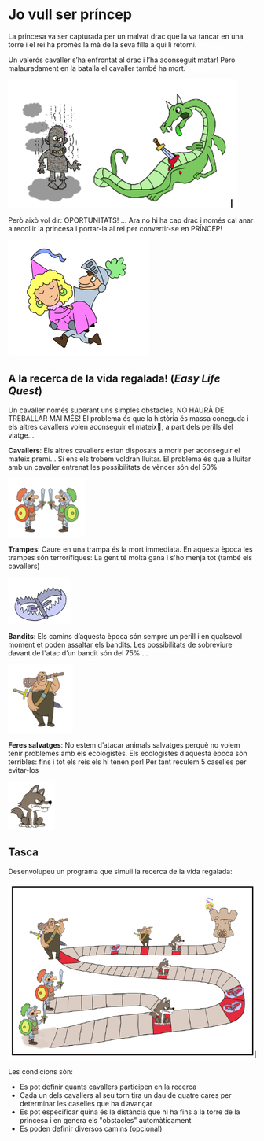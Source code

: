 Jo vull ser príncep
===============================
La princesa va ser capturada per un malvat drac que la va tancar en una torre i el rei ha promès la mà de la seva filla a qui li retorni. 

Un valerós cavaller s’ha enfrontat al drac i l’ha aconseguit matar! Però malauradament en la batalla el cavaller també ha mort.

![He mort el drac](imatges/drac-mort.png)

Però això vol dir: OPORTUNITATS! … Ara no hi ha cap drac i només cal anar a recollir la princesa i portar-la al rei per convertir-se en PRÍNCEP! 

![princep felis](imatges/princepfelis.png)

A la recerca de la vida regalada! (*Easy Life Quest*)
------------------------------------------------------

Un cavaller només superant uns simples obstacles, NO HAURÀ DE TREBALLAR MAI MÉS! El problema és que la història és massa coneguda i els altres cavallers volen aconseguir el mateix, a part dels perills del viatge...

**Cavallers**: Els altres cavallers estan disposats a morir per aconseguir el mateix premi… Si ens els trobem voldran lluitar. 
El problema és que a lluitar amb un cavaller entrenat les possibilitats de vèncer són del 50%

![cavallers](imatges/cavallers.png)

**Trampes**: Caure en una trampa és la mort immediata. En aquesta època les trampes són terrorífiques: La gent té molta gana i s'ho menja tot (també els cavallers)

![trampes](imatges/trampa.png)

**Bandits**: Els camins d’aquesta època són sempre un perill i en qualsevol moment et poden assaltar els bandits. Les possibilitats de sobreviure davant de l'atac d’un bandit són del 75% … 

![Bandits](imatges/bandit.png)

**Feres salvatges**: No estem d’atacar animals salvatges perquè no volem tenir problemes amb els ecologistes. Els ecologistes d’aquesta època són terribles: fins i tot els reis els hi tenen por! Per tant reculem 5 caselles per evitar-los

![Feres salvatges](imatges/fera.png)

Tasca
---------
Desenvolupeu un programa que simuli la recerca de la vida regalada:

![Mapa](imatges/mapa.png)

Les condicions són:

* Es pot definir quants cavallers participen en la recerca
* Cada un dels cavallers al seu torn tira un dau de quatre cares per determinar les caselles que ha d’avançar
* Es pot especificar quina és la distància que hi ha fins a la torre de la princesa i en genera els "obstacles" automàticament
* Es poden definir diversos camins (opcional)



